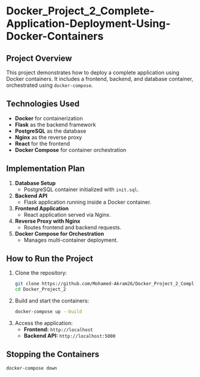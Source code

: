 # Docker_Project_2_Complete-Application-Deployment-Using-Docker-Containers

## Project Overview
This project demonstrates how to deploy a complete application using Docker containers. It includes a frontend, backend, and database container, orchestrated using `docker-compose`.

## Technologies Used
- **Docker** for containerization
- **Flask** as the backend framework
- **PostgreSQL** as the database
- **Nginx** as the reverse proxy
- **React** for the frontend
- **Docker Compose** for container orchestration

## Implementation Plan
1. **Database Setup**
   - PostgreSQL container initialized with `init.sql`.
2. **Backend API**
   - Flask application running inside a Docker container.
3. **Frontend Application**
   - React application served via Nginx.
4. **Reverse Proxy with Nginx**
   - Routes frontend and backend requests.
5. **Docker Compose for Orchestration**
   - Manages multi-container deployment.

## How to Run the Project
1. Clone the repository:
   ```bash
   git clone https://github.com/Mohamed-Akram26/Docker_Project_2_Complete-Application-Deployment-Using-Docker-Containers.git
   cd Docker_Project_2
   ```
2. Build and start the containers:
   ```bash
   docker-compose up --build
   ```
3. Access the application:
   - **Frontend:** `http://localhost`
   - **Backend API:** `http://localhost:5000`

## Stopping the Containers
```bash
docker-compose down
```
